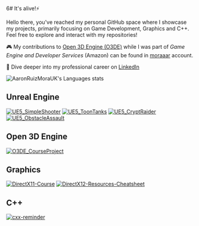 6# It's alive!⚡

Hello there, you've reached my personal GitHub space where I showcase my projects, primarily focusing on Game Development, Graphics and C++. Feel free to explore and interact with my repositories!

🎮 My contributions to [Open 3D Engine (O3DE)](https://github.com/o3de/o3de) while I was part of *Game Engine and Developer Services* (Amazon) can be found in [moraaar](https://github.com/moraaar) account.

🔗 Dive deeper into my professional career on [LinkedIn](https://www.linkedin.com/in/aaron-ruiz-mora-5621526/)

<!--
**AaronRuizMoraUK/AaronRuizMoraUK** is a ✨ _special_ ✨ repository because its `README.md` (this file) appears on your GitHub profile.

Here are some ideas to get you started:

- 🔭 I’m currently working on ...
- 🌱 I’m currently learning ...
- 👯 I’m looking to collaborate on ...
- 🤔 I’m looking for help with ...
- 💬 Ask me about ...
- 📫 How to reach me: ...
- 😄 Pronouns: ...
- ⚡ Fun fact: ...
- 🎮 🎲♟🎯🔧🕹

![AaronRuizMoraUK's GitHub stats](https://github-readme-stats.vercel.app/api?username=AaronRuizMoraUK&count_private=true&show_icons=true&theme=tokyonight&rank_icon=github)
-->

<!-- Stats -->
![AaronRuizMoraUK's Languages stats](https://github-readme-stats.vercel.app/api/top-langs/?username=AaronRuizMoraUK&count_private=true&langs_count=8&theme=tokyonight&layout=compact)

<!-- Pinned projects -->
## Unreal Engine
[![UE5_SimpleShooter](https://github-readme-stats.vercel.app/api/pin/?username=AaronRuizMoraUK&repo=UE5_SimpleShooter&theme=tokyonight)](https://github.com/AaronRuizMoraUK/UE5_SimpleShooter)
[![UE5_ToonTanks](https://github-readme-stats.vercel.app/api/pin/?username=AaronRuizMoraUK&repo=UE5_ToonTanks&theme=tokyonight)](https://github.com/AaronRuizMoraUK/UE5_ToonTanks)
[![UE5_CryptRaider](https://github-readme-stats.vercel.app/api/pin/?username=AaronRuizMoraUK&repo=UE5_CryptRaider&theme=tokyonight)](https://github.com/AaronRuizMoraUK/UE5_CryptRaider)
[![UE5_ObstacleAssault](https://github-readme-stats.vercel.app/api/pin/?username=AaronRuizMoraUK&repo=UE5_ObstacleAssault&theme=tokyonight)](https://github.com/AaronRuizMoraUK/UE5_ObstacleAssault)

## Open 3D Engine
[![O3DE_CourseProject](https://github-readme-stats.vercel.app/api/pin/?username=AaronRuizMoraUK&repo=O3DE_CourseProject&theme=tokyonight)](https://github.com/AaronRuizMoraUK/O3DE_CourseProject)

## Graphics
[![DirectX11-Course](https://github-readme-stats.vercel.app/api/pin/?username=AaronRuizMoraUK&repo=DirectX11-Course&theme=tokyonight)](https://github.com/AaronRuizMoraUK/DirectX11-Course)
[![DirectX12-Resources-Cheatsheet](https://github-readme-stats.vercel.app/api/pin/?username=AaronRuizMoraUK&repo=DirectX12-Resources-Cheatsheet&theme=tokyonight)](https://github.com/AaronRuizMoraUK/DirectX12-Resources-Cheatsheet)

## C++
[![cxx-reminder](https://github-readme-stats.vercel.app/api/pin/?username=AaronRuizMoraUK&repo=cxx-reminder&theme=tokyonight)](https://github.com/AaronRuizMoraUK/cxx-reminder)
